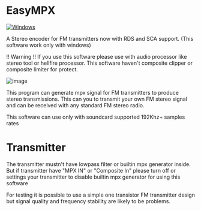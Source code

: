 # EasyMPX
[![Windows](https://badgen.net/badge/icon/windows?icon=windows&label)](https://microsoft.com/windows/)

A Stereo encoder for FM transmitters now with RDS and SCA support. (This software work only with windows)

!! Warning !! If you use this software please use with audio processor like stereo tool or hellfire processor. This software haven't composite clipper or composite limiter for protect.

![image](https://github.com/damp11113/FM-MPX-Processor/assets/64675096/f4fe9d1e-4908-4ddb-9038-80327d59091a)

This program can generate mpx signal for FM transmitters to produce stereo transmissions. 
This can you to transmit your own FM stereo signal and can be received with any standard FM stereo radio. 

This software can use only with soundcard supported 192Khz+ samples rates 

# Transmitter
The transmitter mustn't have lowpass filter or builtin mpx generator inside. But if transmitter have "MPX IN" or "Composite In" please turn off or settings your transmitter to disable builtin mpx generator for using this software

For testing it is possible to use a simple one transistor FM transmitter design but signal quality and frequency stability are likely to be problems.
